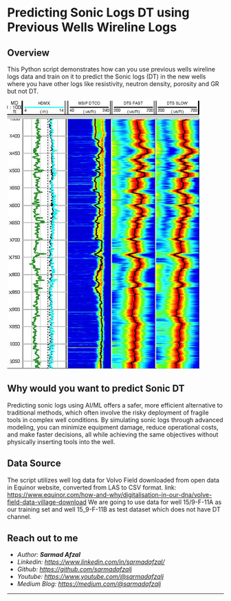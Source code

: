 # Predicting Sonic Logs DT using Previous Wells Wireline Logs

## Overview
This Python script demonstrates how can you use previous wells wireline logs data and train on it to predict the Sonic logs (DT) in the new wells where you have other logs like resistivity, neutron density, porosity and GR but not DT.

![Sonic Log](images/soniclog.jpg)

## Why would you want to predict Sonic DT
Predicting sonic logs using AI/ML offers a safer, more efficient alternative to traditional methods, which often involve the risky deployment of fragile tools in complex well conditions. By simulating sonic logs through advanced modeling, you can minimize equipment damage, reduce operational costs, and make faster decisions, all while achieving the same objectives without physically inserting tools into the well.

## Data Source
The script utilizes well log data for Volvo Field downloaded from open data in Equinor website, converted from LAS to CSV format.
link: https://www.equinor.com/how-and-why/digitalisation-in-our-dna/volve-field-data-village-download
We are going to use data for well 15/9-F-11A as our training set and well 15_9-F-11B as test dataset which does not have DT channel.

## Reach out to me
- <i>Author: <b>Sarmad Afzal</b></i>
- <i>Linkedin: https://www.linkedin.com/in/sarmadafzal/</i>
- <i>Github: https://github.com/sarmadafzalj</i>
- <i>Youtube: https://www.youtube.com/@sarmadafzalj</i>
- <i>Medium Blog: https://medium.com/@sarmadafzalj</i>
---